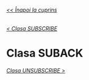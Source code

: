###### [<< Înapoi la cuprins](../Cuprins.md)
###### [< Clasa SUBSCRIBE](14.%20SUBSCRIBE.md)
# Clasa SUBACK
###### [Clasa UNSUBSCRIBE >](16.%20UNSUBSCRIBE.md)


